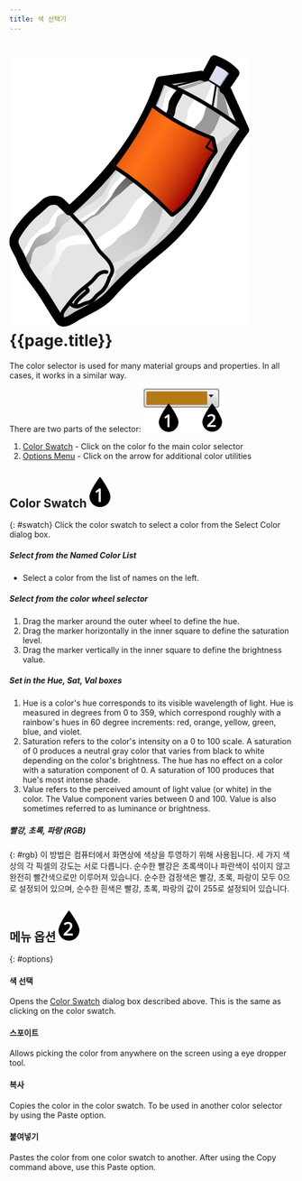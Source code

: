 ```yaml
---
title: 색 선택기
---
```


# ![images/paint.svg](images/paint.svg) {{page.title}}
The color selector is used for many material groups and properties.  In all cases, it works in a similar way.


There are two parts of the selector:
  ![images/colorswatch-002.svg](images/colorswatch-002.svg)

1. [Color Swatch](#swatch) - Click on the color fo the main color selector
1. [Options Menu](#options) - Click on the arrow for additional color utilities

## Color Swatch ![images/callout-1-vertical.svg](images/callout-1-vertical.svg)
{: #swatch}
Click the color swatch to select a color from the Select Color dialog box.

##### Select from the Named Color List
* Select a color from the list of names on the left.

##### Select from the color wheel selector
1. Drag the marker around the outer wheel to define the hue.
1. Drag the marker horizontally in the inner square to define the saturation level.
1. Drag the marker vertically in the inner square to define the brightness value.

##### Set in the Hue, Sat, Val boxes
1. Hue is a color's hue corresponds to its visible wavelength of light. Hue is measured in degrees from 0 to 359, which correspond roughly with a rainbow's hues in 60 degree increments: red, orange, yellow, green, blue, and violet.
1. Saturation refers to the color's intensity on a 0 to 100 scale. A saturation of 0 produces a neutral gray color that varies from black to white depending on the color's brightness. The hue has no effect on a color with a saturation component of 0. A saturation of 100 produces that hue's most intense shade.
1. Value refers to the perceived amount of light value (or white) in the color. The Value component varies between 0 and 100. Value is also sometimes referred to as luminance or brightness.

##### 빨강, 초록, 파랑 (RGB)
{: #rgb}
이 방법은 컴퓨터에서 화면상에 색상을 투영하기 위해 사용됩니다. 세 가지 색상의 각 픽셀의 강도는 서로 다릅니다. 순수한 빨강은 초록색이나 파란색이 섞이지 않고 완전히 빨간색으로만 이루어져 있습니다. 순수한 검정색은 빨강, 초록, 파랑이 모두 0으로 설정되어 있으며, 순수한 흰색은 빨강, 초록, 파랑의 값이 255로 설정되어 있습니다.

## 메뉴 옵션 ![images/callout-2-vertical.svg](images/callout-2-vertical.svg)
{: #options}

#### 색 선택
Opens the [Color Swatch](#swatch) dialog box described above. This is the same as clicking on the color swatch.

#### 스포이트
Allows picking the color from anywhere on the screen using a eye dropper tool.

#### 복사
Copies the color in the color swatch. To be used in another color selector by using the Paste option.

#### 붙여넣기
Pastes the color from one color swatch to another. After using the Copy command above, use this Paste option.
